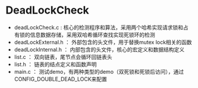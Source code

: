 # DeadLockCheck
- deadLockCheck.c    :  核心的检测程序和算法，采用两个哈希实现请求锁和占有锁的信息数据存储，采用双哈希循环查找实现死锁环的检测
- deadLockExternal.h ： 外部包含的头文件，用于替换mutex lock相关的函数
- deadLockInternal.h ： 内部包含的头文件，核心的宏定义和数据结构定义
- list.c             ： 双向链表，尾节点会循环回链表头
- list.h             ： 链表的结点定义和函数声明
- main.c             ： 测试demo，有两种类型的demo（双死锁和死锁后访问），通过CONFIG_DOUBLE_DEAD_LOCK来配置
